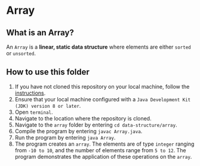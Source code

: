# Array

## What is an Array?
An `Array` is a **linear, static data structure** where elements are either `sorted` or `unsorted`.

## How to use this folder
1. If you have not cloned this repository on your local machine, follow the [instructions](https://github.com/shumarb/learning#how-to-use-this-repository).
2. Ensure that your local machine configured with a `Java Development Kit (JDK) version 8 or later`.
3. Open `terminal`.
4. Navigate to the location where the repository is cloned.
5. Navigate to the `array` folder by entering `cd data-structure/array`.
6. Compile the program by entering `javac Array.java`.
7. Run the program by entering `java Array`.
8. The program creates an `array`. The elements are of type `integer` ranging from `-10 to 10`, and the number of elements range from `5 to 12`. The program demonstrates the application of these operations on the `array`.

